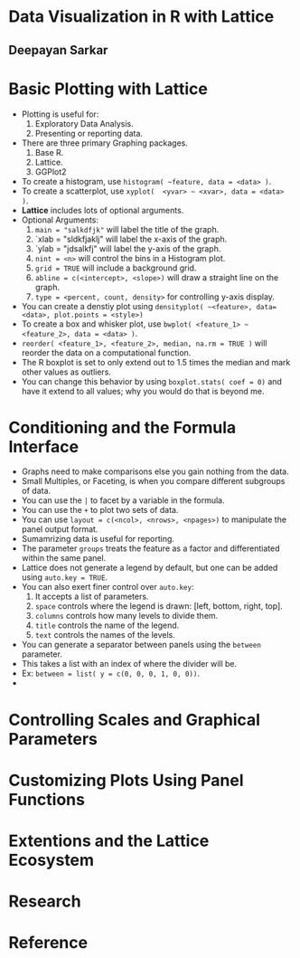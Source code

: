 # Data Visualization in R with Lattice
## Deepayan Sarkar

# Basic Plotting with Lattice
- Plotting is useful for:
	1. Exploratory Data Analysis.
	2. Presenting or reporting data.
- There are three primary Graphing packages.
	1. Base R.
	2. Lattice.
	3. GGPlot2
- To create a histogram, use `histogram( ~feature, data = <data> )`.
- To create a scatterplot, use `xyplot(  <yvar> ~ <xvar>, data = <data> )`.
- **Lattice** includes lots of optional arguments.
- Optional Arguments:
	1. `main = "salkdfjk"` will label the title of the graph.
	2. `xlab = "sldkfjaklj" will label the x-axis of the graph.
	3. `ylab = "jdsalkfj" will label the y-axis of the graph.
	4. `nint = <n>` will control the bins in a Histogram plot.
	5. `grid = TRUE` will include a background grid.
	6. `abline = c(<intercept>, <slope>)` will draw a straight line on the graph.
	7. `type = <percent, count, density>` for controlling y-axis display.
- You can create a denstiy plot using `densityplot( ~<feature>, data=<data>, plot.points = <style>)`
- To create a box and whisker plot, use `bwplot( <feature_1> ~ <feature_2>, data = <data> )`.
- `reorder( <feature_1>, <feature_2>, median, na.rm = TRUE )` will reorder the data on a computational function.
- The R boxplot is set to only extend out to 1.5 times the median and mark other values as outliers.
- You can change this behavior by using `boxplot.stats( coef = 0)` and have it extend to all values; why you would do that is beyond me.

# Conditioning and the Formula Interface
- Graphs need to make comparisons else you gain nothing from the data.
- Small Multiples, or Faceting, is when you compare different subgroups of data.
- You can use the `|` to facet by a variable in the formula.
- You can use the `+` to plot two sets of data.
- You can use `layout = c(<ncol>, <nrows>, <npages>)` to manipulate the panel output format.
- Sumamrizing data is useful for reporting.
- The parameter `groups` treats the feature as a factor and differentiated within the same panel.
- Lattice does not generate a legend by default, but one can be added using `auto.key = TRUE`.
- You can also exert finer control over `auto.key`:
	1. It accepts a list of parameters.
	2. `space` controls where the legend is drawn: [left, bottom, right, top].
	3. `columns` controls how many levels to divide them.
	4. `title` controls the name of the legend.
	5. `text` controls the names of the levels.
- You can generate a separator between panels using the `between` parameter.
- This takes a list with an index of where the divider will be.
- Ex: `between = list( y = c(0, 0, 0, 1, 0, 0))`.
- 


# Controlling Scales and Graphical Parameters
# Customizing Plots Using Panel Functions
# Extentions and the Lattice Ecosystem

# Research
# Reference